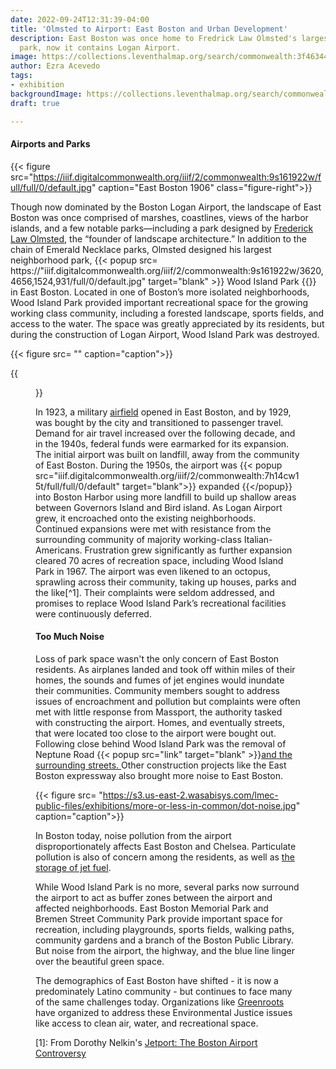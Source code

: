 ```yaml
---
date: 2022-09-24T12:31:39-04:00
title: 'Olmsted to Airport: East Boston and Urban Development'
description: East Boston was once home to Fredrick Law Olmsted's largest neighborhood
  park, now it contains Logan Airport.
image: https://collections.leventhalmap.org/search/commonwealth:3f4634491
author: Ezra Acevedo
tags:
- exhibition
backgroundImage: https://collections.leventhalmap.org/search/commonwealth:3f4634491
draft: true

---
```

#### Airports and Parks

{{< figure src="https://iiif.digitalcommonwealth.org/iiif/2/commonwealth:9s161922w/full/full/0/default.jpg" caption="East Boston 1906" class="figure-right">}}

Though now dominated by the Boston Logan Airport, the landscape of East Boston was once comprised of marshes, coastlines, views of the harbor islands, and a few notable parks—including a park designed by [Frederick Law Olmsted](https://olmsted200.org/frederick-law-olmsted/), the “founder of landscape architecture.” In addition to the chain of Emerald Necklace parks, Olmsted designed his largest neighborhood park, {{< popup src= https://"iiif.digitalcommonwealth.org/iiif/2/commonwealth:9s161922w/3620,4656,1524,931/full/0/default.jpg" target="blank" >}} Wood Island Park {{</popup>}} in East Boston. Located in one of Boston’s more isolated neighborhoods, Wood Island Park provided important recreational space for the growing working class community, including a forested landscape, sports fields, and access to the water. The space was greatly appreciated by its residents, but during the construction of Logan Airport, Wood Island Park was destroyed.

{{< figure src= "" caption="caption">}}

{{<figure src= "https://iiif.digitalcommonwealth.org/iiif/2/commonwealth:8k71nz40b/full/full/0/default.jpg" caption = "1925 Photo of airfield">}}

In 1923, a military [airfield](https://www.bostonmagazine.com/travel/2018/11/06/logan-airport-east-boston/) opened in East Boston, and by 1929, was bought by the city and transitioned to passenger travel. Demand for air travel increased over the following decade, and in the 1940s, federal funds were earmarked for its expansion. The initial airport was built on landfill, away from the community of East Boston. During the 1950s, the airport was {{< popup src="iiif.digitalcommonwealth.org/iiif/2/commonwealth:7h14cw15t/full/full/0/default" target="blank">}} expanded {{</popup}} into Boston Harbor using more landfill to build up shallow areas between Governors Island and Bird island. As Logan Airport grew, it encroached onto the existing neighborhoods. Continued expansions were met with resistance from the surrounding community of majority working-class Italian-Americans. Frustration grew significantly as further expansion cleared 70 acres of recreation space, including Wood Island Park in 1967. The airport was even likened to an octopus, sprawling across their community, taking up houses, parks and the like\[^1\]. Their complaints were seldom addressed, and promises to replace Wood Island Park’s recreational facilities were continuously deferred.

#### Too Much Noise

Loss of park space wasn't the only concern of East Boston residents. As airplanes landed and took off within miles of their homes, the sounds and fumes of jet engines would inundate their communities. Community members sought to address issues of encroachment and pollution but complaints were often met with little response from Massport, the authority tasked with constructing the airport. Homes, and eventually streets, that were located too close to the airport were bought out. Following close behind Wood Island Park was the removal of Neptune Road {{< popup src="link" target="blank" >}}[and the surrounding streets. ](https://atlascope.leventhalmap.org/#view:share$base:001$overlay:39999059011666$zoom:17.28$center:-7906416.618417949,5217886.046329638$mode:glass$pos:311)Other construction projects like the East Boston expressway also brought more noise to East Boston.

{{< figure src= "https://s3.us-east-2.wasabisys.com/lmec-public-files/exhibitions/more-or-less-in-common/dot-noise.jpg" caption="caption">}}

In Boston today, noise pollution from the airport disproportionately affects East Boston and Chelsea. Particulate pollution is also of concern among the residents, as well as [the storage of jet fuel]().

While Wood Island Park is no more, several parks now surround the airport to act as buffer zones between the airport and affected neighborhoods. East Boston Memorial Park and Bremen Street Community Park provide important space for recreation, including playgrounds, sports fields, walking paths, community gardens and a branch of the Boston Public Library. But noise from the airport, the highway, and the blue line linger over the beautiful green space.

The demographics of East Boston have shifted - it is now a predominately Latino community - but continues to face many of the same challenges today. Organizations like [Greenroots ](http://www.greenrootschelsea.org/news/2019/11/4/east-boston-and-power-an-environmental-justice-community-in-transition)have organized to address these Environmental Justice issues like access to clean air, water, and recreational space.

\[1\]: From Dorothy Nelkin's [Jetport: The Boston Airport Controversy](https://bpl.bibliocommons.com/v2/record/S75C3602554)